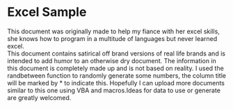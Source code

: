 # Excel Sample
This document was originally made to help my fiance with her excel skills, she knows how to program in a multitude of languages but never learned excel.  
This document contains satirical off brand versions of real life brands and is intended to add humor to an otherwise dry document.
The information in this document is completely made up and is not based on reality.
I used the randbetween function to randomly generate some numbers, the column title will be marked by * to indicate this. 
Hopefully I can upload more documents similar to this one using VBA and macros.Ideas for data to use or generate are greatly welcomed. 
